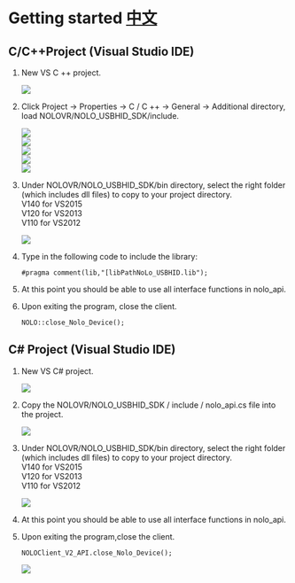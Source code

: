 # Getting started [中文](/HIDGetStarted_CN.md)  

## C/C++Project (Visual Studio IDE)  

1. New VS C ++ project.
    <div><img src="https://github.com/NOLOVR/NOLO-Others/blob/master/Windows-SDK-Others/picture/1.jpg"/></div>

2. Click Project -> Properties -> C / C ++ -> General -> Additional directory, load NOLOVR/NOLO_USBHID_SDK/include.  
    <div><img src="https://github.com/NOLOVR/NOLO-Others/blob/master/Windows-SDK-Others/picture/2.jpg"/></div> 
    <div><img src="https://github.com/NOLOVR/NOLO-Others/blob/master/Windows-SDK-Others/picture/3.jpg"/></div> 
    <div><img src="https://github.com/NOLOVR/NOLO-Others/blob/master/Windows-SDK-Others/picture/4.jpg"/></div> 
    <div><img src="https://github.com/NOLOVR/NOLO-Others/blob/master/Windows-SDK-Others/picture/18.jpg"/></div>
    <div><img src="https://github.com/NOLOVR/NOLO-Others/blob/master/Windows-SDK-Others/picture/19.jpg"/></div>

3. Under NOLOVR/NOLO_USBHID_SDK/bin directory, select the right folder (which includes dll files) to copy to your project directory.\
    V140 for VS2015\
    V120 for VS2013\
    V110 for VS2012 
    <div><img src="https://github.com/NOLOVR/NOLO-Others/blob/master/Windows-SDK-Others/picture/20.jpg"/></div>

4. Type in the following code to include the library:
    ```
    #pragma comment(lib,"[libPathNoLo_USBHID.lib");
    ```

5. At this point you should be able to use all interface functions in nolo_api.

6. Upon exiting the program, close the client.  
    ```
    NOLO::close_Nolo_Device();
    ```  

## C# Project (Visual Studio IDE)

1. New VS C# project.
    <div><img src="https://github.com/NOLOVR/NOLO-Others/blob/master/Windows-SDK-Others/picture/9.jpg"/></div>

2. Copy the NOLOVR/NOLO_USBHID_SDK / include / nolo_api.cs file into the project.  
    <div><img src="https://github.com/NOLOVR/NOLO-Others/blob/master/Windows-SDK-Others/picture/10.jpg"/></div>

3. Under NOLOVR/NOLO_USBHID_SDK/bin directory, select the right folder (which includes dll files) to copy to your project directory.\
    V140 for VS2015\
    V120 for VS2013\
    V110 for VS2012   
    <div><img src="https://github.com/NOLOVR/NOLO-Others/blob/master/Windows-SDK-Others/picture/22.jpg"/></div>

4. At this point you should be able to use all interface functions in nolo_api. 

5. Upon exiting the program,close the client. 
    ```
    NOLOClient_V2_API.close_Nolo_Device();
    ```  
    <div><img src="https://github.com/NOLOVR/NOLO-Others/blob/master/Windows-SDK-Others/picture/23.jpg"/></div>
#